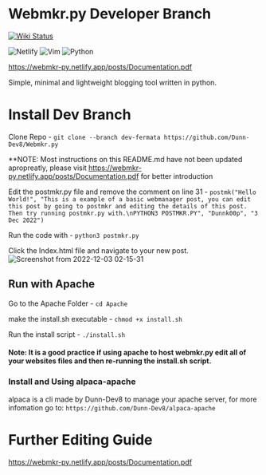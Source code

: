 # Webmkr.py Developer Branch
[![Wiki Status](https://api.netlify.com/api/v1/badges/581b5701-5a3f-4a38-9a41-83886fd8b82e/deploy-status)](https://app.netlify.com/sites/webmkr-py/deploys)

![Netlify](https://img.shields.io/badge/netlify-%23000000.svg?style=for-the-badge&logo=netlify&logoColor=#00C7B7)
![Vim](https://img.shields.io/badge/VIM-%2311AB00.svg?style=for-the-badge&logo=vim&logoColor=white)
![Python](https://img.shields.io/badge/python-3670A0?style=for-the-badge&logo=python&logoColor=ffdd54)

https://webmkr-py.netlify.app/posts/Documentation.pdf



Simple, minimal and lightweight blogging tool written in python.

# Install Dev Branch
Clone Repo - 
`git clone --branch dev-fermata https://github.com/Dunn-Dev8/Webmkr.py`

**NOTE: Most instructions on this README.md have not been updated apropreatly, please visit https://webmkr-py.netlify.app/posts/Documentation.pdf for better introduction

Edit the postmkr.py file
and remove the comment on line 31 -
`postmk("Hello World!", "This is a example of a basic webmanager post, you can edit this post by going to postmkr and editing the details of this post. Then try running postmkr.py with.\nPYTHON3 POSTMKR.PY", "Dunnk00p", "3 Dec 2022")`

Run the code with - 
`python3 postmkr.py`

Click the Index.html file and navigate to your new post.
![Screenshot from 2022-12-03 02-15-31](https://user-images.githubusercontent.com/78283092/205331428-585d737b-2bfb-44e5-8d73-df1da3910a8c.png)


## Run with Apache
Go to the Apache Folder -
`cd Apache`

make the install.sh executable -
`chmod +x install.sh`

Run the install script -
`./install.sh`
#### Note: It is a good practice if using apache to host webmkr.py edit all of your websites files and then re-running the install.sh script.

### Install and Using alpaca-apache
alpaca is a cli made by Dunn-Dev8 to manage your apache server, for more infomation go to: 
`https://github.com/Dunn-Dev8/alpaca-apache`

# Further Editing Guide
https://webmkr-py.netlify.app/posts/Documentation.pdf
